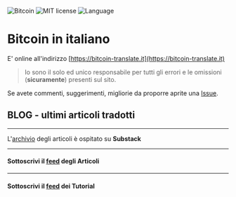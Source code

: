 ![Bitcoin](https://img.shields.io/badge/bitcoin-btc-orange) ![MIT license](https://img.shields.io/badge/license-MIT-blue) ![Language](https://img.shields.io/badge/language-ITA-green)

# Bitcoin in italiano

E' online all'indirizzo [https://bitcoin-translate.it](https://bitcoin-translate.it)

> Io sono il solo ed unico responsabile per tutti gli errori e le omissioni (__sicuramente__) presenti sul sito.

Se avete commenti, suggerimenti, migliorie da proporre aprite una [Issue](https://github.com/citizen010/bitcoin-translate/issues/new/choose).

## BLOG - ultimi articoli tradotti

<hr>

L'[archivio](https://btcita.substack.com) degli articoli è ospitato su __Substack__ 

<hr>

#### Sottoscrivi il [feed](https://bitcoin-translate.it/blog/rss.xml) degli __Articoli__

<hr>

#### Sottoscrivi il [feed](https://bitcoin-translate.it/tutorial/rss.xml) dei __Tutorial__


